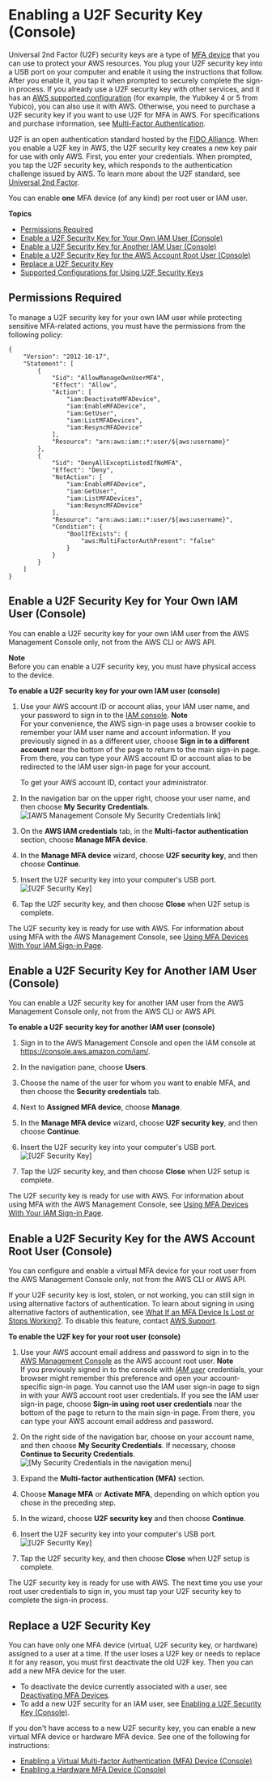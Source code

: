 # Enabling a U2F Security Key \(Console\)<a name="id_credentials_mfa_enable_u2f"></a>

Universal 2nd Factor \(U2F\) security keys are a type of [MFA device](id_credentials_mfa.md) that you can use to protect your AWS resources\. You plug your U2F security key into a USB port on your computer and enable it using the instructions that follow\. After you enable it, you tap it when prompted to securely complete the sign\-in process\. If you already use a U2F security key with other services, and it has an [AWS supported configuration](id_credentials_mfa_u2f_supported_configurations.md) \(for example, the Yubikey 4 or 5 from Yubico\), you can also use it with AWS\. Otherwise, you need to purchase a U2F security key if you want to use U2F for MFA in AWS\. For specifications and purchase information, see [Multi\-Factor Authentication](http://aws.amazon.com/iam/details/mfa/)\.

U2F is an open authentication standard hosted by the [FIDO Alliance](https://fidoalliance.org)\. When you enable a U2F key in AWS, the U2F security key creates a new key pair for use with only AWS\. First, you enter your credentials\. When prompted, you tap the U2F security key, which responds to the authentication challenge issued by AWS\. To learn more about the U2F standard, see [Universal 2nd Factor](https://en.wikipedia.org/wiki/Universal_2nd_Factor)\.

You can enable **one** MFA device \(of any kind\) per root user or IAM user\. 

**Topics**
+ [Permissions Required](#enable-u2f-mfa-for-iam-user-permissions-required)
+ [Enable a U2F Security Key for Your Own IAM User \(Console\)](#enable-u2f-mfa-for-own-iam-user)
+ [Enable a U2F Security Key for Another IAM User \(Console\)](#enable-u2f-mfa-for-iam-user)
+ [Enable a U2F Security Key for the AWS Account Root User \(Console\)](#enable-u2f-mfa-for-root)
+ [Replace a U2F Security Key](#replace-u2f-mfa)
+ [Supported Configurations for Using U2F Security Keys](id_credentials_mfa_u2f_supported_configurations.md)

## Permissions Required<a name="enable-u2f-mfa-for-iam-user-permissions-required"></a>

To manage a U2F security key for your own IAM user while protecting sensitive MFA\-related actions, you must have the permissions from the following policy:

```
{
    "Version": "2012-10-17",
    "Statement": [
        {
            "Sid": "AllowManageOwnUserMFA",
            "Effect": "Allow",
            "Action": [
                "iam:DeactivateMFADevice",
                "iam:EnableMFADevice",
                "iam:GetUser",
                "iam:ListMFADevices",
                "iam:ResyncMFADevice"
            ],
            "Resource": "arn:aws:iam::*:user/${aws:username}"
        },
        {
            "Sid": "DenyAllExceptListedIfNoMFA",
            "Effect": "Deny",
            "NotAction": [
                "iam:EnableMFADevice",
                "iam:GetUser",
                "iam:ListMFADevices",
                "iam:ResyncMFADevice"
            ],
            "Resource": "arn:aws:iam::*:user/${aws:username}",
            "Condition": {
                "BoolIfExists": {
                    "aws:MultiFactorAuthPresent": "false"
                }
            }
        }
    ]
}
```

## Enable a U2F Security Key for Your Own IAM User \(Console\)<a name="enable-u2f-mfa-for-own-iam-user"></a>

You can enable a U2F security key for your own IAM user from the AWS Management Console only, not from the AWS CLI or AWS API\.

**Note**  
Before you can enable a U2F security key, you must have physical access to the device\.

**To enable a U2F security key for your own IAM user \(console\)**

1. Use your AWS account ID or account alias, your IAM user name, and your password to sign in to the [IAM console](https://console.aws.amazon.com/iam)\.
**Note**  
For your convenience, the AWS sign\-in page uses a browser cookie to remember your IAM user name and account information\. If you previously signed in as a different user, choose **Sign in to a different account** near the bottom of the page to return to the main sign\-in page\. From there, you can type your AWS account ID or account alias to be redirected to the IAM user sign\-in page for your account\.

   To get your AWS account ID, contact your administrator\.

1. In the navigation bar on the upper right, choose your user name, and then choose **My Security Credentials**\.   
![\[AWS Management Console My Security Credentials link\]](http://docs.aws.amazon.com/IAM/latest/UserGuide/images/security-credentials-user.shared.console.png)

1. On the **AWS IAM credentials** tab, in the **Multi\-factor authentication** section, choose **Manage MFA device**\.

1. In the **Manage MFA device** wizard, choose **U2F security key**, and then choose **Continue**\.

1. Insert the U2F security key into your computer's USB port\.  
![\[U2F Security Key\]](http://docs.aws.amazon.com/IAM/latest/UserGuide/images/u2f-key.png)

1. Tap the U2F security key, and then choose **Close** when U2F setup is complete\. 

The U2F security key is ready for use with AWS\. For information about using MFA with the AWS Management Console, see [Using MFA Devices With Your IAM Sign\-in Page](console_sign-in-mfa.md)\.

## Enable a U2F Security Key for Another IAM User \(Console\)<a name="enable-u2f-mfa-for-iam-user"></a>

You can enable a U2F security key for another IAM user from the AWS Management Console only, not from the AWS CLI or AWS API\.

**To enable a U2F security key for another IAM user \(console\)**

1. Sign in to the AWS Management Console and open the IAM console at [https://console\.aws\.amazon\.com/iam/](https://console.aws.amazon.com/iam/)\.

1. In the navigation pane, choose **Users**\.

1. Choose the name of the user for whom you want to enable MFA, and then choose the **Security credentials** tab\.

1. Next to **Assigned MFA device**, choose **Manage**\.

1. In the **Manage MFA device** wizard, choose **U2F security key**, and then choose **Continue**\.

1. Insert the U2F security key into your computer's USB port\.  
![\[U2F Security Key\]](http://docs.aws.amazon.com/IAM/latest/UserGuide/images/u2f-key.png)

1. Tap the U2F security key, and then choose **Close** when U2F setup is complete\. 

The U2F security key is ready for use with AWS\. For information about using MFA with the AWS Management Console, see [Using MFA Devices With Your IAM Sign\-in Page](console_sign-in-mfa.md)\.

## Enable a U2F Security Key for the AWS Account Root User \(Console\)<a name="enable-u2f-mfa-for-root"></a>

You can configure and enable a virtual MFA device for your root user from the AWS Management Console only, not from the AWS CLI or AWS API\. 

If your U2F security key is lost, stolen, or not working, you can still sign in using alternative factors of authentication\. To learn about signing in using alternative factors of authentication, see [What If an MFA Device Is Lost or Stops Working?](id_credentials_mfa_lost-or-broken.md)\. To disable this feature, contact [AWS Support](https://console.aws.amazon.com/support/home#/)\.<a name="enable_u2f_root"></a>

**To enable the U2F key for your root user \(console\)**

1. Use your AWS account email address and password to sign in to the [AWS Management Console](https://console.aws.amazon.com/) as the AWS account root user\.
**Note**  
If you previously signed in to the console with *[IAM user](https://docs.aws.amazon.com/IAM/latest/UserGuide/id_users.html)* credentials, your browser might remember this preference and open your account\-specific sign\-in page\. You cannot use the IAM user sign\-in page to sign in with your AWS account root user credentials\. If you see the IAM user sign\-in page, choose **Sign\-in using root user credentials** near the bottom of the page to return to the main sign\-in page\. From there, you can type your AWS account email address and password\.

1. On the right side of the navigation bar, choose on your account name, and then choose **My Security Credentials**\. If necessary, choose **Continue to Security Credentials**\.  
![\[My Security Credentials in the navigation menu\]](http://docs.aws.amazon.com/IAM/latest/UserGuide/images/security-credentials-root.shared.console.png)

1. Expand the **Multi\-factor authentication \(MFA\)** section\.

1. Choose **Manage MFA** or **Activate MFA**, depending on which option you chose in the preceding step\.

1. In the wizard, choose **U2F security key** and then choose **Continue**\.

1. Insert the U2F security key into your computer's USB port\.  
![\[U2F Security Key\]](http://docs.aws.amazon.com/IAM/latest/UserGuide/images/u2f-key.png)

1. Tap the U2F security key, and then choose **Close** when U2F setup is complete\. 

The U2F security key is ready for use with AWS\. The next time you use your root user credentials to sign in, you must tap your U2F security key to complete the sign\-in process\.

## Replace a U2F Security Key<a name="replace-u2f-mfa"></a>

You can have only one MFA device \(virtual, U2F security key, or hardware\) assigned to a user at a time\. If the user loses a U2F key or needs to replace it for any reason, you must first deactivate the old U2F key\. Then you can add a new MFA device for the user\.
+ To deactivate the device currently associated with a user, see [Deactivating MFA Devices](id_credentials_mfa_disable.md)\.
+ To add a new U2F security for an IAM user, see [Enabling a U2F Security Key \(Console\)](#id_credentials_mfa_enable_u2f)\.

If you don't have access to a new U2F security key, you can enable a new virtual MFA device or hardware MFA device\. See one of the following for instructions:
+ [Enabling a Virtual Multi\-factor Authentication \(MFA\) Device \(Console\)](id_credentials_mfa_enable_virtual.md) 
+ [Enabling a Hardware MFA Device \(Console\)](id_credentials_mfa_enable_physical.md) 